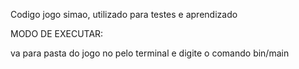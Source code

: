 Codigo jogo simao, utilizado para testes e aprendizado

MODO DE EXECUTAR:

va para pasta do jogo no pelo terminal e digite o comando bin/main

